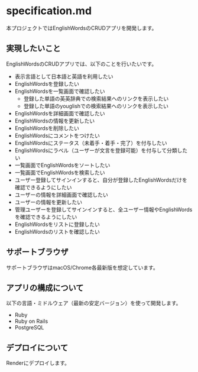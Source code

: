 # specification.md

本プロジェクトではEnglishWordsのCRUDアプリを開発します。

## 実現したいこと

EnglishWordsのCRUDアプリでは、以下のことを行いたいです。

- 表示言語として日本語と英語を利用したい
- EnglishWordsを登録したい
- EnglishWordsを一覧画面で確認したい
  - 登録した単語の英英辞典での検索結果へのリンクを表示したい
  - 登録した単語のyouglishでの検索結果へのリンクを表示したい
- EnglishWordsを詳細画面で確認したい
- EnglishWordsの情報を更新したい
- EnglishWordsを削除したい
- EnglishWordsにコメントをつけたい
- EnglishWordsにステータス（未着手・着手・完了）を付与したい
- EnglishWordsにラベル（ユーザーが文言を登録可能）を付与して分類したい
- 一覧画面でEnglishWordsをソートしたい
- 一覧画面でEnglishWordsを検索したい
- ユーザー登録してサインインすると、自分が登録したEnglishWordsだけを確認できるようにしたい
- ユーザーの情報を詳細画面で確認したい
- ユーザーの情報を更新したい
- 管理ユーザーを登録してサインインすると、全ユーザー情報やEnglishWordsを確認できるようにしたい
- EnglishWordsをリストに登録したい
- EnglishWordsのリストを確認したい

## サポートブラウザ

サポートブラウザはmacOS/Chrome各最新版を想定しています。

## アプリの構成について

以下の言語・ミドルウェア（最新の安定バージョン）を使って開発します。

- Ruby
- Ruby on Rails
- PostgreSQL

## デプロイについて

Renderにデプロイします。
